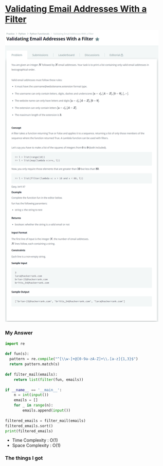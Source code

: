 # [Validating Email Addresses With a Filter](https://www.hackerrank.com/challenges/validate-list-of-email-address-with-filter/problem)

![image](Problem.png)



### My Answer

```python
import re

def fun(s):
  pattern = re.compile("^[\\w-]+@[0-9a-zA-Z]+\\.[a-z]{1,3}$")
  return pattern.match(s)

def filter_mail(emails):
    return list(filter(fun, emails))

if __name__ == '__main__':
    n = int(input())
    emails = []
    for _ in range(n):
        emails.append(input())

filtered_emails = filter_mail(emails)
filtered_emails.sort()
print(filtered_emails)
```

* Time Complexity : O(1)
* Space Complexity : O(1)



### The things I got
